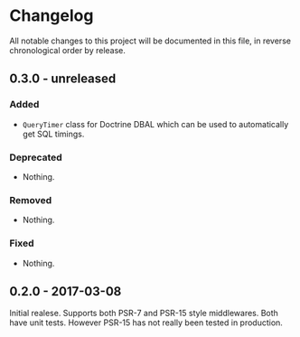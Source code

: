 # Changelog

All notable changes to this project will be documented in this file, in reverse chronological order by release.

## 0.3.0 - unreleased

### Added

- `QueryTimer` class for Doctrine DBAL which can be used to automatically get SQL timings.

### Deprecated

- Nothing.

### Removed

- Nothing.

### Fixed

- Nothing.

## 0.2.0 - 2017-03-08

Initial realese. Supports both PSR-7 and PSR-15 style middlewares. Both have unit tests. However PSR-15 has not really been tested in production.
